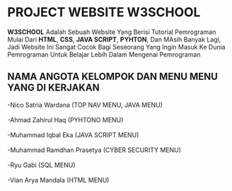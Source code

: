 # PROJECT WEBSITE W3SCHOOL
**W3SCHOOL** Adalah Sebuah Website Yang Berisi Tutorial Pemrograman Mulai Dari **HTML**, **CSS**, **JAVA SCRIPT**, **PYHTON**, Dan MAsih Banyak Lagi, Jadi Website Ini Sangat Cocok Bagi Seseorang Yang Ingin Masuk Ke Dunia Pemrograman Untuk Belajar Lebih Dalam Mengenai Pemrograman
## NAMA ANGOTA KELOMPOK DAN MENU MENU YANG DI KERJAKAN
-Nico Satria Wardana (TOP NAV MENU, JAVA MENU) <br><br>
-Ahmad Zahirul Haq (PYHTONO MENU)<br><br>
-Muhammad Iqbal Eka (JAVA SCRIPT MENU)<br><br>
-Muhammad Ramdhan Prasetya (CYBER SECURITY MENU)<br><br>
-Ryu Gabi (SQL MENU)<br><br>
-Vian Arya Mandala (HTML MENU)
